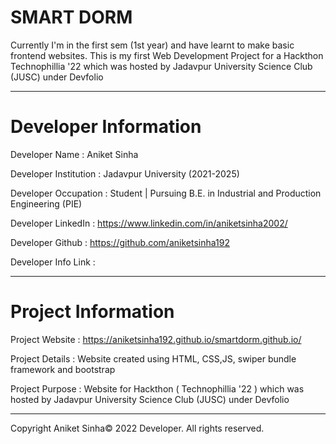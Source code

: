 # SMART DORM

Currently I'm in the first sem (1st year) and have learnt to make basic frontend websites. 
This is my first Web Development Project for a Hackthon Technophillia '22 which was hosted by Jadavpur University Science Club (JUSC) under Devfolio
__________________________________________________________________________________________________________________________

# Developer Information

Developer Name : Aniket Sinha

Developer Institution : Jadavpur University (2021-2025)

Developer Occupation : Student | Pursuing B.E. in Industrial and Production Engineering (PIE)

Developer LinkedIn :  https://www.linkedin.com/in/aniketsinha2002/

Developer Github : https://github.com/aniketsinha192

Developer Info Link : 

_____________________________________________________________________________________________________________________________

# Project Information

Project Website : https://aniketsinha192.github.io/smartdorm.github.io/

Project Details : Website created using HTML, CSS,JS, swiper bundle framework and bootstrap

Project Purpose : Website for Hackthon ( Technophillia '22  )  which was hosted by Jadavpur University Science Club (JUSC) under Devfolio

________________________________________________________________________________________________________________________________

Copyright Aniket Sinha© 2022 Developer. All rights reserved.
